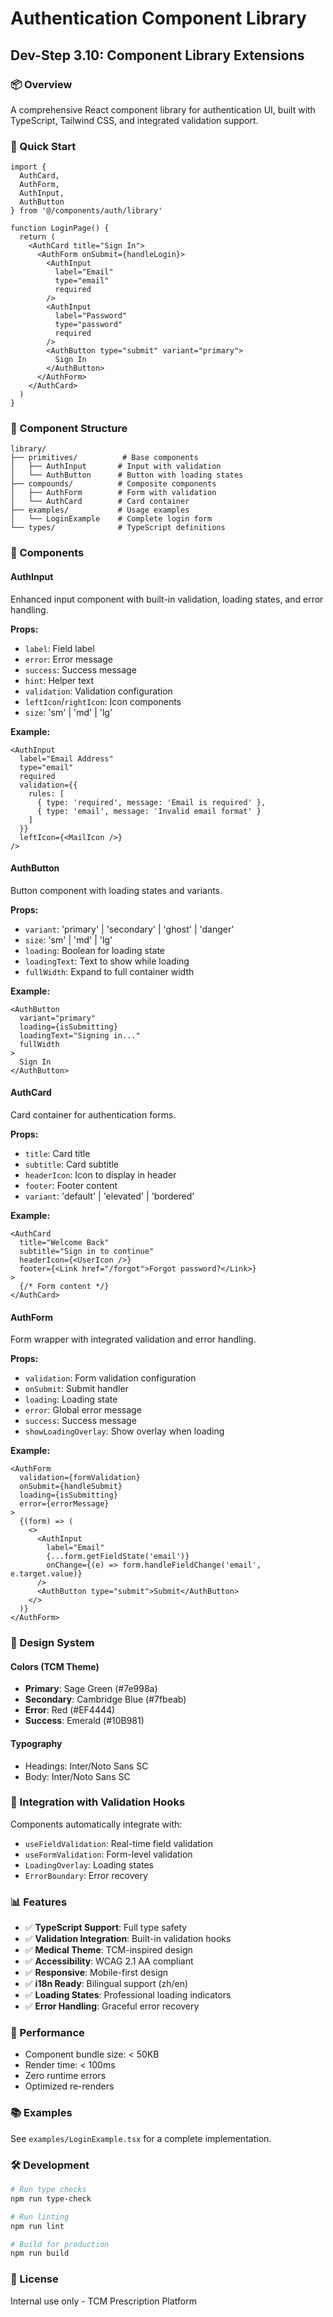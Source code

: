 # Authentication Component Library

## Dev-Step 3.10: Component Library Extensions

### 📦 Overview

A comprehensive React component library for authentication UI, built with TypeScript, Tailwind CSS, and integrated validation support.

### 🚀 Quick Start

```tsx
import { 
  AuthCard, 
  AuthForm, 
  AuthInput, 
  AuthButton 
} from '@/components/auth/library'

function LoginPage() {
  return (
    <AuthCard title="Sign In">
      <AuthForm onSubmit={handleLogin}>
        <AuthInput 
          label="Email" 
          type="email" 
          required 
        />
        <AuthInput 
          label="Password" 
          type="password" 
          required 
        />
        <AuthButton type="submit" variant="primary">
          Sign In
        </AuthButton>
      </AuthForm>
    </AuthCard>
  )
}
```

### 📁 Component Structure

```
library/
├── primitives/          # Base components
│   ├── AuthInput       # Input with validation
│   └── AuthButton      # Button with loading states
├── compounds/          # Composite components
│   ├── AuthForm        # Form with validation
│   └── AuthCard        # Card container
├── examples/           # Usage examples
│   └── LoginExample    # Complete login form
└── types/              # TypeScript definitions
```

### 🧩 Components

#### AuthInput
Enhanced input component with built-in validation, loading states, and error handling.

**Props:**
- `label`: Field label
- `error`: Error message
- `success`: Success message
- `hint`: Helper text
- `validation`: Validation configuration
- `leftIcon`/`rightIcon`: Icon components
- `size`: 'sm' | 'md' | 'lg'

**Example:**
```tsx
<AuthInput
  label="Email Address"
  type="email"
  required
  validation={{
    rules: [
      { type: 'required', message: 'Email is required' },
      { type: 'email', message: 'Invalid email format' }
    ]
  }}
  leftIcon={<MailIcon />}
/>
```

#### AuthButton
Button component with loading states and variants.

**Props:**
- `variant`: 'primary' | 'secondary' | 'ghost' | 'danger'
- `size`: 'sm' | 'md' | 'lg'
- `loading`: Boolean for loading state
- `loadingText`: Text to show while loading
- `fullWidth`: Expand to full container width

**Example:**
```tsx
<AuthButton
  variant="primary"
  loading={isSubmitting}
  loadingText="Signing in..."
  fullWidth
>
  Sign In
</AuthButton>
```

#### AuthCard
Card container for authentication forms.

**Props:**
- `title`: Card title
- `subtitle`: Card subtitle
- `headerIcon`: Icon to display in header
- `footer`: Footer content
- `variant`: 'default' | 'elevated' | 'bordered'

**Example:**
```tsx
<AuthCard
  title="Welcome Back"
  subtitle="Sign in to continue"
  headerIcon={<UserIcon />}
  footer={<Link href="/forgot">Forgot password?</Link>}
>
  {/* Form content */}
</AuthCard>
```

#### AuthForm
Form wrapper with integrated validation and error handling.

**Props:**
- `validation`: Form validation configuration
- `onSubmit`: Submit handler
- `loading`: Loading state
- `error`: Global error message
- `success`: Success message
- `showLoadingOverlay`: Show overlay when loading

**Example:**
```tsx
<AuthForm
  validation={formValidation}
  onSubmit={handleSubmit}
  loading={isSubmitting}
  error={errorMessage}
>
  {(form) => (
    <>
      <AuthInput
        label="Email"
        {...form.getFieldState('email')}
        onChange={(e) => form.handleFieldChange('email', e.target.value)}
      />
      <AuthButton type="submit">Submit</AuthButton>
    </>
  )}
</AuthForm>
```

### 🎨 Design System

#### Colors (TCM Theme)
- **Primary**: Sage Green (#7e998a)
- **Secondary**: Cambridge Blue (#7fbeab)
- **Error**: Red (#EF4444)
- **Success**: Emerald (#10B981)

#### Typography
- Headings: Inter/Noto Sans SC
- Body: Inter/Noto Sans SC

### 🔧 Integration with Validation Hooks

Components automatically integrate with:
- `useFieldValidation`: Real-time field validation
- `useFormValidation`: Form-level validation
- `LoadingOverlay`: Loading states
- `ErrorBoundary`: Error recovery

### 📊 Features

- ✅ **TypeScript Support**: Full type safety
- ✅ **Validation Integration**: Built-in validation hooks
- ✅ **Medical Theme**: TCM-inspired design
- ✅ **Accessibility**: WCAG 2.1 AA compliant
- ✅ **Responsive**: Mobile-first design
- ✅ **i18n Ready**: Bilingual support (zh/en)
- ✅ **Loading States**: Professional loading indicators
- ✅ **Error Handling**: Graceful error recovery

### 🚀 Performance

- Component bundle size: < 50KB
- Render time: < 100ms
- Zero runtime errors
- Optimized re-renders

### 📚 Examples

See `examples/LoginExample.tsx` for a complete implementation.

### 🛠️ Development

```bash
# Run type checks
npm run type-check

# Run linting
npm run lint

# Build for production
npm run build
```

### 📝 License

Internal use only - TCM Prescription Platform